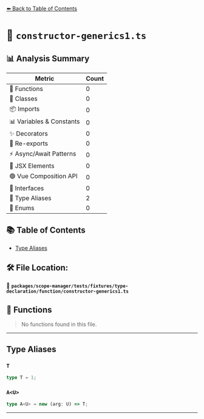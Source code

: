 [⬅️ Back to Table of Contents](../../../../../../index.md)

# 📄 `constructor-generics1.ts`

## 📊 Analysis Summary

| Metric | Count |
|--------|-------|
| 🔧 Functions | 0 |
| 🧱 Classes | 0 |
| 📦 Imports | 0 |
| 📊 Variables & Constants | 0 |
| ✨ Decorators | 0 |
| 🔄 Re-exports | 0 |
| ⚡ Async/Await Patterns | 0 |
| 💠 JSX Elements | 0 |
| 🟢 Vue Composition API | 0 |
| 📐 Interfaces | 0 |
| 📑 Type Aliases | 2 |
| 🎯 Enums | 0 |

## 📚 Table of Contents

- [Type Aliases](#type-aliases)

## 🛠️ File Location:
📂 **`packages/scope-manager/tests/fixtures/type-declaration/function/constructor-generics1.ts`**

## 🔧 Functions

> No functions found in this file.


---

## Type Aliases

### `T`

```ts
type T = 1;
```

### `A<U>`

```ts
type A<U> = new (arg: U) => T;
```


---
